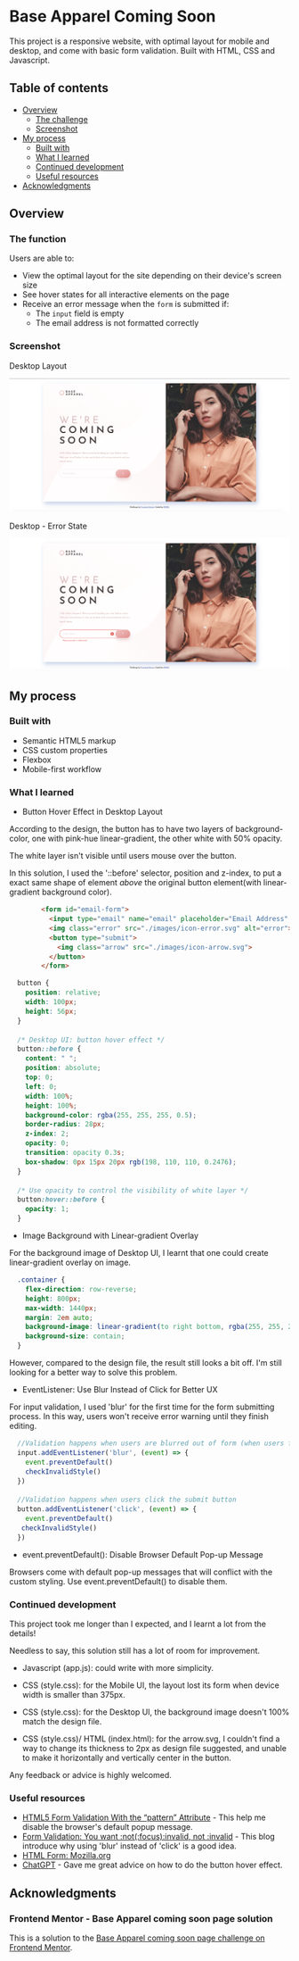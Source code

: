 # Base Apparel Coming Soon

This project is a responsive website, with optimal layout for mobile and desktop, and come with basic form validation. Built with HTML, CSS and Javascript.

## Table of contents

- [Overview](#overview)
  - [The challenge](#the-challenge)
  - [Screenshot](#screenshot)
- [My process](#my-process)
  - [Built with](#built-with)
  - [What I learned](#what-i-learned)
  - [Continued development](#continued-development)
  - [Useful resources](#useful-resources)
- [Acknowledgments](#acknowledgments)

## Overview

### The function

Users are able to:

- View the optimal layout for the site depending on their device's screen size
- See hover states for all interactive elements on the page
- Receive an error message when the `form` is submitted if:
  - The `input` field is empty
  - The email address is not formatted correctly


### Screenshot

Desktop Layout

![](./screenshot_desktop.png)

Desktop - Error State

![](./screenshot_desktop_error.png)


## My process

### Built with

- Semantic HTML5 markup
- CSS custom properties
- Flexbox
- Mobile-first workflow

### What I learned

- Button Hover Effect in Desktop Layout

According to the design, the button has to have two layers of background-color, one with pink-hue linear-gradient, the other white with 50% opacity.

The white layer isn't visible until users mouse over the button.

In this solution, I used the '::before' selector, position and z-index, to put a exact same shape of element *above* the original button element(with linear-gradient background color).

```html
        <form id="email-form">
          <input type="email" name="email" placeholder="Email Address" required>
          <img class="error" src="./images/icon-error.svg" alt="error">
          <button type="submit">
            <img class="arrow" src="./images/icon-arrow.svg">
          </button>
        </form>
```
```css
  button {
    position: relative;
    width: 100px;
    height: 56px;
  }

  /* Desktop UI: button hover effect */
  button::before {
    content: " ";
    position: absolute;
    top: 0;
    left: 0;
    width: 100%;
    height: 100%;
    background-color: rgba(255, 255, 255, 0.5);
    border-radius: 28px;
    z-index: 2;
    opacity: 0;
    transition: opacity 0.3s;
    box-shadow: 0px 15px 20px rgb(198, 110, 110, 0.2476);
  }

  /* Use opacity to control the visibility of white layer */
  button:hover::before {
    opacity: 1;
  }
```


- Image Background with Linear-gradient Overlay

For the background image of Desktop UI, I learnt that one could create linear-gradient overlay on image.

```css
  .container {
    flex-direction: row-reverse;
    height: 800px;
    max-width: 1440px;
    margin: 2em auto;
    background-image: linear-gradient(to right bottom, rgba(255, 255, 255, 0.5), rgba(255, 244, 244, 0.3)), url('../images/bg-pattern-desktop.svg');
    background-size: contain;
  }
```

However, compared to the design file, the result still looks a bit off. I'm still looking for a better way to solve this problem.


- EventListener: Use Blur Instead of Click for Better UX

For input validation, I used 'blur' for the first time for the form submitting process. In this way, users won't receive error warning until they finish editing.

```js
  //Validation happens when users are blurred out of form (when users finish edit) 
  input.addEventListener('blur', (event) => {
    event.preventDefault()
    checkInvalidStyle()
  })

  //Validation happens when users click the submit button
  button.addEventListener('click', (event) => {
    event.preventDefault()
   checkInvalidStyle()
  })
```


- event.preventDefault(): Disable Browser Default Pop-up Message

Browsers come with default pop-up messages that will conflict with the custom styling. Use event.preventDefault() to disable them.


### Continued development

This project took me longer than I expected, and I learnt a lot from the details!

Needless to say, this solution still has a lot of room for improvement.

- Javascript (app.js): could write with more simplicity.

- CSS (style.css): for the Mobile UI, the layout lost its form when device width is smaller than 375px.

- CSS (style.css): for the Desktop UI, the background image doesn't 100% match the design file.

- CSS (style.css)/ HTML (index.html): for the arrow.svg, I couldn't find a way to change its thickness to 2px as design file suggested, and unable to make it horizontally and vertically center in the button.

Any feedback or advice is highly welcomed.


### Useful resources

- [HTML5 Form Validation With the “pattern” Attribute](https://webdesign.tutsplus.com/html5-form-validation-with-the-pattern-attribute--cms-25145t) - This help me disable the browser's default popup message.
- [Form Validation: You want :not(:focus):invalid, not :invalid](https://www.bram.us/2021/01/28/form-validation-you-want-notfocusinvalid-not-invalid/) - This blog introduce why using 'blur' instead of 'click' is a good idea.
- [HTML Form: Mozilla.org](https://developer.mozilla.org/zh-TW/docs/Learn/Forms/How_to_structure_a_web_form)
- [ChatGPT](https://openai.com) - Gave me great advice on how to do the button hover effect.

## Acknowledgments

### Frontend Mentor - Base Apparel coming soon page solution

This is a solution to the [Base Apparel coming soon page challenge on Frontend Mentor](https://www.frontendmentor.io/challenges/base-apparel-coming-soon-page-5d46b47f8db8a7063f9331a0). 
